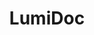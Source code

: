 ---
home: true
icon: house
title: LumiDoc
heroImage: https://theme-hope-assets.vuejs.press/logo.svg
bgImage: https://theme-hope-assets.vuejs.press/bg/6-light.svg
bgImageDark: https://theme-hope-assets.vuejs.press/bg/6-dark.svg
bgImageStyle:
  background-attachment: fixed
heroText: LumiDoc
tagline: 一个由 悠悠狮羝LumiCornX 建立的文档聚合网站。
actions:
  - text: 快速上手 LumiDoc
    icon: ic:round-flash-on
    link: ./start/
    type: primary

  - text: 查看目录
    icon: ic:menu
    link: ./menu/

highlights:
  - header: AI 提示词仓库 <svg xmlns="http://www.w3.org/2000/svg" width="24" height="24" viewBox="0 0 24 24"><path fill="currentColor" d="m19 9l1.25-2.75L23 5l-2.75-1.25L19 1l-1.25 2.75L15 5l2.75 1.25zm-7.5.5L9 4L6.5 9.5L1 12l5.5 2.5L9 20l2.5-5.5L17 12zM19 15l-1.25 2.75L15 19l2.75 1.25L19 23l1.25-2.75L23 19l-2.75-1.25z"/></svg>
    image: /assets/image/line-svg/ai_white.svg
    bgImage: https://theme-hope-assets.vuejs.press/bg/3-light.svg
    bgImageDark: https://theme-hope-assets.vuejs.press/bg/3-dark.svg
    highlights:
      - title: 利用大语言模型（LLM）提升内容创作效率，激发无限灵感。
      - title: 通过高质量提示词，让 AI 更智能地助力你的写作与创意。

  - header: 工具/软件/教程/文档分享
    description: 精选全网优质 App、有趣的 PPT 资源，以及许多难以发现的优质文章，助你高效获取实用内容。
    image: assets/image/line-svg/document_white.svg
    bgImage: https://theme-hope-assets.vuejs.press/bg/2-light.svg
    bgImageDark: https://theme-hope-assets.vuejs.press/bg/2-dark.svg
    bgImageStyle:
      background-repeat: repeat
      background-size: initial
    features:
      - title: 效率工具
        icon: ic:baseline-handyman
        details: 在 Windows 或安卓上的工具合集。

      - title: 优质 App 推荐
        icon: ic:round-app-shortcut
        details: 推荐一些好用<s>但不一定贵</s>的有趣 App。

      - title: 高清晰度文档
        icon: ic:outline-document-scanner
        details: 这里有清晰的文档（是逻辑清晰不是 4K 高清）。

      - title: 亲妈级教程
        icon: ic:baseline-accessibility-new
        details: Lifehack! 一切因教程变得简单。

      - title: 学习资料
        icon: ic:round-school
        details: 祝你学业有成，早日上岸！

  - header: QQ 群
    description: 与粉丝群有关的一切会丢在这里。
    image: /assets/image/line-svg/qq_white.svg
    bgImage: https://theme-hope-assets.vuejs.press/bg/9-light.svg
    bgImageDark: https://theme-hope-assets.vuejs.press/bg/9-dark.svg
    highlights:
      - title: 群规则
        icon: ic:baseline-account-balance
        details: 所有粉丝群都应该遵守的规则。

      - title: 群列表
        icon: ic:baseline-format-list-bulleted
        details: 所有 QQ 粉丝群的加群方式都在这里。

      - title: 更多
        icon: ic:baseline-more-horiz
        details: 其他平台的粉丝群、管理员职务等

  - header: 关于 悠悠狮羝LumiCornX
    description: 一个自强但渴望被爱的小男孩。
    image: /assets/image/line-svg/person_white.svg
    bgImage: https://theme-hope-assets.vuejs.press/bg/5-light.svg
    bgImageDark: https://theme-hope-assets.vuejs.press/bg/5-dark.svg
    highlights:
      - title: 入驻平台账号
        icon: ic:baseline-account-circle

      - title: 随笔
        icon: ic:baseline-face-retouching-natural

      - title: 向我捐款
        icon: ic:outline-attach-money

      - title: Furry 设定
        icon: ic:round-settings-accessibility

      - title: 更多
        icon: ic:baseline-more-horiz

copyright: ©2025-至今 悠悠狮羝LumiCornX 保留所有权利

footer: 使用 VuePress 制作 | 采用 Hope 主题 | 文档受原创性保护。  CC BY-NC, 内容转载需注明原链接。 
---